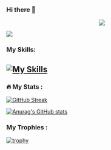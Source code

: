 ### Hi there 👋

<div id="header" align="center">
  <img src="https://media.giphy.com/media/SvFocn0wNMx0iv2rYz/giphy.gif"/>
</div>

![](https://komarev.com/ghpvc/?username=MiroZe&color=blue)

### My Skills:
[![My Skills](https://skillicons.dev/icons?i=js,html,css,angular,nodejs,express,mongo)](https://skillicons.dev)
---


### :fire: My Stats :
[![GitHub Streak](http://github-readme-streak-stats.herokuapp.com?user=MiroZe&theme=transparent&date_format=j%20M%5B%20Y%5D)](https://git.io/streak-stats)

[![Anurag's GitHub stats](https://github-readme-stats.vercel.app/api?username=MiroZe)](https://github.com/MiroZe/github-readme-stats)

### My Trophies :

[![trophy](https://github-profile-trophy.vercel.app/?username=MiroZe&title=Commits,Repositories,Stars,Followers)](https://github.com/MiroZe/github-profile-trophy)
